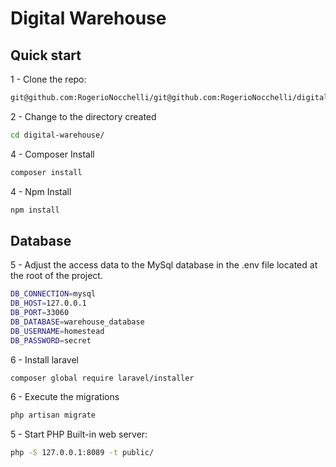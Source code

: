 Digital Warehouse
=======

## Quick start

1 - Clone the repo:

```bash
git@github.com:RogerioNocchelli/git@github.com:RogerioNocchelli/digital-warehouse.git.git
```

2 - Change to the directory created

```bash
cd digital-warehouse/
```
4 - Composer Install

```bash
composer install
```

4 - Npm Install

```bash
npm install
```
## Database

5 - Adjust the access data to the MySql database in the .env file located at the root of the project.

```bash
DB_CONNECTION=mysql
DB_HOST=127.0.0.1
DB_PORT=33060
DB_DATABASE=warehouse_database
DB_USERNAME=homestead
DB_PASSWORD=secret
```

6 - Install laravel
```bash
composer global require laravel/installer
```


6 - Execute the migrations
```bash
php artisan migrate
```

5 - Start PHP Built-in web server:

```bash
php -S 127.0.0.1:8089 -t public/
```
